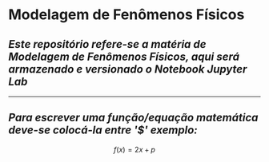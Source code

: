 # **Modelagem de Fenômenos Físicos**

## *Este repositório refere-se a matéria de Modelagem de Fenômenos Físicos, aqui será armazenado e versionado o Notebook Jupyter Lab*
---

## *Para escrever uma função/equação matemática deve-se colocá-la entre '$' exemplo:*
$$ f(x) = 2 x + p $$


